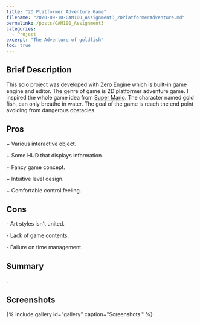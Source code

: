 ```yaml
---
title: "2D Platformer Adventure Game"
filename: "2020-09-10-GAM100_Assignment3_2DPlatformerAdventure.md"
permalink: /posts/GAM100_Assignment3
categories:
  - Project
excerpt: "The Adventure of goldfish"
toc: true
---
```


## Brief Description

This solo project was developed with [Zero Engine](https://www.zeroengine.io/) which is built-in game engine and editor. The genre of game is 2D platformer adventure game. I inspired the whole game idea from [Super Mario](https://en.wikipedia.org/wiki/Super_Mario). The character named gold fish, can only breathe in water. The goal of the game is reach the end point avoiding from dangerous obstacles.

## Pros

<div class="notice--success">
  <p>+ Various interactive object.</p>
  <p>+ Some HUD that displays information.</p>
  <p>+ Fancy game concept.</p>
  <p>+ Intuitive level design.</p>
  <p>+ Comfortable control feeling.</p>
</div>

## Cons

<div class="notice--danger">
  <p>- Art styles isn't united.</p>
  <p>- Lack of game contents.</p>
  <p>- Failure on time management.</p>
</div>

## Summary

.

## Screenshots
{% include gallery id="gallery" caption="Screenshots." %}

